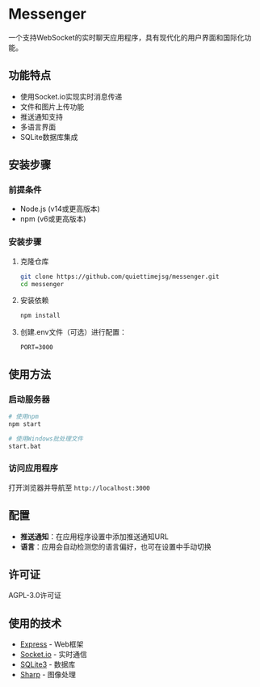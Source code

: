 # Messenger

一个支持WebSocket的实时聊天应用程序，具有现代化的用户界面和国际化功能。

## 功能特点

- 使用Socket.io实现实时消息传递
- 文件和图片上传功能
- 推送通知支持
- 多语言界面
- SQLite数据库集成

## 安装步骤

### 前提条件
- Node.js (v14或更高版本)
- npm (v6或更高版本)

### 安装步骤
1. 克隆仓库
   ```bash
   git clone https://github.com/quiettimejsg/messenger.git
   cd messenger
   ```

2. 安装依赖
   ```bash
   npm install
   ```

3. 创建.env文件（可选）进行配置：
   ```
   PORT=3000
   ```

## 使用方法

### 启动服务器

```bash
# 使用npm
npm start

# 使用Windows批处理文件
start.bat
```

### 访问应用程序
打开浏览器并导航至 `http://localhost:3000`

## 配置
- **推送通知**：在应用程序设置中添加推送通知URL
- **语言**：应用会自动检测您的语言偏好，也可在设置中手动切换

## 许可证
AGPL-3.0许可证

## 使用的技术
- [Express](https://expressjs.com/) - Web框架
- [Socket.io](https://socket.io/) - 实时通信
- [SQLite3](https://www.sqlite.org/) - 数据库
- [Sharp](https://sharp.pixelplumbing.com/) - 图像处理